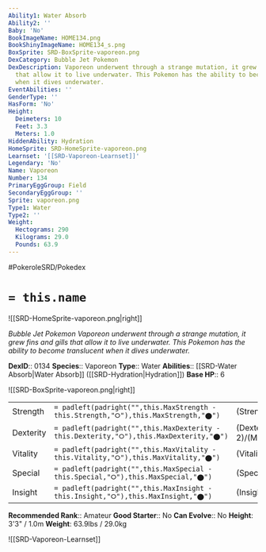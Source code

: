 ```yaml
---
Ability1: Water Absorb
Ability2: ''
Baby: 'No'
BookImageName: HOME134.png
BookShinyImageName: HOME134_s.png
BoxSprite: SRD-BoxSprite-vaporeon.png
DexCategory: Bubble Jet Pokemon
DexDescription: Vaporeon underwent through a strange mutation, it grew fins and gills
  that allow it to live underwater. This Pokemon has the ability to become translucent
  when it dives underwater.
EventAbilities: ''
GenderType: ''
HasForm: 'No'
Height:
  Deimeters: 10
  Feet: 3.3
  Meters: 1.0
HiddenAbility: Hydration
HomeSprite: SRD-HomeSprite-vaporeon.png
Learnset: '[[SRD-Vaporeon-Learnset]]'
Legendary: 'No'
Name: Vaporeon
Number: 134
PrimaryEggGroup: Field
SecondaryEggGroup: ''
Sprite: vaporeon.png
Type1: Water
Type2: ''
Weight:
  Hectograms: 290
  Kilograms: 29.0
  Pounds: 63.9
---
```


#PokeroleSRD/Pokedex

# `= this.name`

![[SRD-HomeSprite-vaporeon.png|right]]

*Bubble Jet Pokemon*
*Vaporeon underwent through a strange mutation, it grew fins and gills that allow it to live underwater. This Pokemon has the ability to become translucent when it dives underwater.*

**DexID**:: 0134
**Species**:: Vaporeon
**Type**:: Water
**Abilities**:: [[SRD-Water Absorb|Water Absorb]] ([[SRD-Hydration|Hydration]])
**Base HP**:: 6

![[SRD-BoxSprite-vaporeon.png|right]]

|           |                                                                                        |                                          |
| --------- | -------------------------------------------------------------------------------------- | ---------------------------------------- |
| Strength  | `= padleft(padright("",this.MaxStrength - this.Strength,"⭘"),this.MaxStrength,"⬤")`    | (Strength::2)/(MaxStrength::4)   |
| Dexterity | `= padleft(padright("",this.MaxDexterity - this.Dexterity,"⭘"),this.MaxDexterity,"⬤")` | (Dexterity:: 2)/(MaxDexterity::4) |
| Vitality  | `= padleft(padright("",this.MaxVitality - this.Vitality,"⭘"),this.MaxVitality,"⬤")`    | (Vitality::2)/(MaxVitality::4)   |
| Special   | `= padleft(padright("",this.MaxSpecial - this.Special,"⭘"),this.MaxSpecial,"⬤")`       | (Special::3)/(MaxSpecial::6)     |
| Insight   | `= padleft(padright("",this.MaxInsight - this.Insight,"⭘"),this.MaxInsight,"⬤")`       | (Insight::3)/(MaxInsight::6)     |

**Recommended Rank**:: Amateur
**Good Starter**:: No
**Can Evolve**:: No
**Height**: 3'3" / 1.0m
**Weight**: 63.9lbs / 29.0kg

![[SRD-Vaporeon-Learnset]]